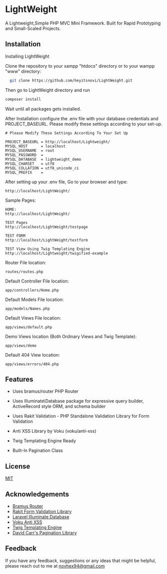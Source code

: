 # LightWeight

A Lightweight,Simple PHP MVC Mini Framework. Built for Rapid Prototyping and Small-Scaled Projects.


## Installation

Installing LightWeight

Clone the repository to your xampp "htdocs" directory or to your wampp "www" directory:

```bash
  git clone https://github.com/heyitsnovi/LightWeight.git
```
Then go to LightWeight directory and run

```bash
composer install
```
Wait until all packages gets installed.

After Installation configure the .env file with your database credentials and  PROJECT_BASEURL. Please modify these settings according to your set-up.

```
# Please Modify These Settings According To Your Set Up

PROJECT_BASEURL = http://localhost/Lightweight/
MYSQL_HOST		= localhost
MYSQL_USERNAME  = root
MYSQL_PASSWORD  = 
MYSQL_DATABASE  = lightweight_demo
MYSQL_CHARSET   = utf8
MYSQL_COLLATION = utf8_unicode_ci
MYSQL_PREFIX	= 

```
After setting up your .env file, Go to your browser and type:

```
http://localhost/LightWeight/

```
Sample Pages:

```
HOME:
http://localhost/LightWeight/ 

TEST Pages
http://localhost/LightWeight/testpage

TEST FORM
http://localhost/LightWeight/testform

TEST View Using Twig Templating Engine
http://localhost/Lightweight/twigified-example
```

Router File location:

```
routes/routes.php

```

Default Controller File location:

```
app/controllers/Home.php
```

Default Models File location:

```
app/models/Names.php
```

Default Views File location:

```
app/views/default.php

```

Demo Views location (Both Ordinary Views and Twig Template):

```
app/views/demo
```

Default 404 View location:

```
app/views/errors/404.php
```
    
## Features

- Uses bramus/router PHP Router

- Uses Illuminate\Database package for expressive query builder, ActiveRecord style ORM, and schema builder

- Uses Rakit Validation - PHP Standalone Validation Library for Form Validation

- Anti XSS Library by Voku (voku/anti-xss)

- Twig Templating Engine Ready

- Built-In Pagination Class


## License

[MIT](https://choosealicense.com/licenses/mit/)


## Acknowledgements

 - [Bramus Router](https://github.com/bramus/router)
 - [Rakit Form Validation Library](https://github.com/rakit/validation)
 - [Laravel Illuminate Database](https://github.com/illuminate/database)
 - [Voku Anti XSS](https://github.com/voku/anti-xss)
 - [Twig Templating Engine](https://github.com/twigphp/Twig)
 - [David Carr's Pagination Library](https://github.com/dcblogdev/pagination)
 
## Feedback

If you have any feedback, suggestions or any ideas that might be helpful, please reach out to me at novhex94@gmail.com

